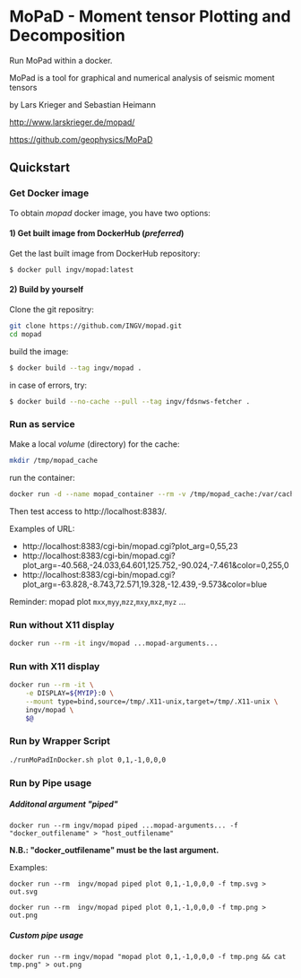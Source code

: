 # MoPaD - Moment tensor Plotting and Decomposition 

Run MoPad within a docker.

MoPad is a tool for graphical and numerical analysis of seismic moment tensors

by Lars Krieger and Sebastian Heimann

http://www.larskrieger.de/mopad/

https://github.com/geophysics/MoPaD

## Quickstart
### Get Docker image
To obtain *mopad* docker image, you have two options:

#### 1) Get built image from DockerHub (*preferred*)
Get the last built image from DockerHub repository:
```
$ docker pull ingv/mopad:latest
```

#### 2) Build by yourself
Clone the git repositry:
```sh
git clone https://github.com/INGV/mopad.git
cd mopad
```
build the image:
```sh
$ docker build --tag ingv/mopad . 
```

in case of errors, try:
```sh
$ docker build --no-cache --pull --tag ingv/fdsnws-fetcher . 
```

### Run as service
Make a local *volume* (directory) for the cache:
```sh
mkdir /tmp/mopad_cache
```

run the container:
```sh
docker run -d --name mopad_container --rm -v /tmp/mopad_cache:/var/cache -p 8383:80 ingv/mopad
```

Then test access to http://localhost:8383/.

Examples of URL:

- http://localhost:8383/cgi-bin/mopad.cgi?plot_arg=0,55,23
- http://localhost:8383/cgi-bin/mopad.cgi?plot_arg=-40.568,-24.033,64.601,125.752,-90.024,-7.461&color=0,255,0
- http://localhost:8383/cgi-bin/mopad.cgi?plot_arg=-63.828,-8.743,72.571,19.328,-12.439,-9.573&color=blue

Reminder: mopad plot `mxx`,`myy`,`mzz`,`mxy`,`mxz`,`myz` ...

### Run without X11 display

```sh
docker run --rm -it ingv/mopad ...mopad-arguments...
```

### Run with X11 display

```sh
docker run --rm -it \
	-e DISPLAY=${MYIP}:0 \
	--mount type=bind,source=/tmp/.X11-unix,target=/tmp/.X11-unix \
	ingv/mopad \
	$@
```

### Run by Wrapper Script

```sh
./runMoPadInDocker.sh plot 0,1,-1,0,0,0
```

### Run by Pipe usage

##### Additonal argument "piped"

```
docker run --rm ingv/mopad piped ...mopad-arguments... -f "docker_outfilename" > "host_outfilename"
```

**N.B.: "docker_outfilename" must be the last argument.**

Examples:

```
docker run --rm  ingv/mopad piped plot 0,1,-1,0,0,0 -f tmp.svg > out.svg
```

```
docker run --rm  ingv/mopad piped plot 0,1,-1,0,0,0 -f tmp.png > out.png
```

##### Custom pipe usage

```
docker run --rm ingv/mopad "mopad plot 0,1,-1,0,0,0 -f tmp.png && cat tmp.png" > out.png
```

